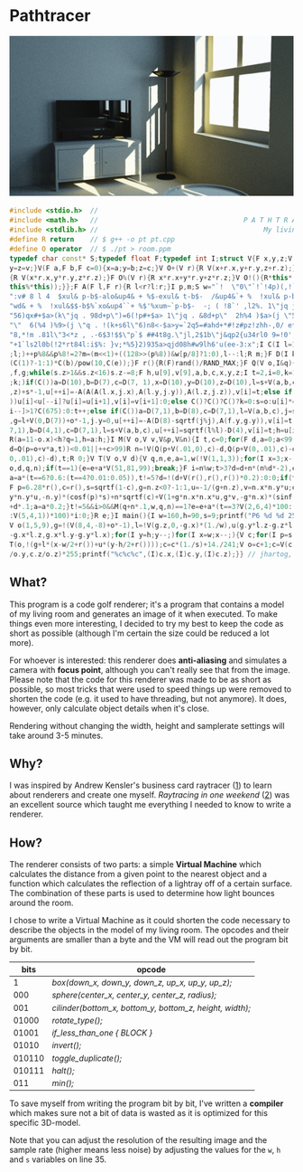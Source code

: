 # Pathtracer

![A render generated by the code above](livingroom/img/render.jpg "My living room")

```c++
#include <stdio.h>  //
#include <math.h>   //                                    P A T H T R A C E R
#include <stdlib.h> //                                         My living room
#define R return    // $ g++ -o pt pt.cpp
#define O operator  // $ ./pt > room.ppm
typedef char const* S;typedef float F;typedef int I;struct V{F x,y,z;V(F v=0){x=
y=z=v;}V(F a,F b,F c=0){x=a;y=b;z=c;}V O+(V r){R V(x+r.x,y+r.y,z+r.z);}V O*(V r)
{R V(x*r.x,y*r.y,z*r.z);}F O%(V r){R x*r.x+y*r.y+z*r.z;}V O!(){R*this*(1/sqrtf(*
this%*this));}};F A(F l,F r){R l<r?l:r;}I p,m;S w="`!  \"0\"`!`!4p)(,!`#0!0  :l"
":v# 8 l 4  $xul& p-b$-alo&up4& + %$-exul& t-b$-  /&up4&`+ %  !xul& p-b\"1  /&u"
"wd& + %  !xul&$$-b$%`xo&up4``+ %$'%xum~`p-b$-  -; ( !8`' ,l2%. 1\"jq j`98d+v}h"
"56)qx#+$a>(k\"jq . 98d+p\")=6(!p#+$a> 1\"jq . &8d+p\"  2h%4 )$a>(j \"5 . !(d+p"
"\"  6(%4 )%9>(j \"q . !(k+s6l\"6)n8<-$a>y=`2q5=#ahd+*#!z#pz!zhh-,0/ e*s4t8,l$p"
"8,*!m .81l\"3<*z , .-6$3!$$\"p`$ ##4t8g.\"jl,2$1b\"j&qp2{u34rl0 9=!0',k$ &7 4#"
"+1`ls2l0b(!2*rt84l:i$%: }v;*%5}2)935a>qjd08h#w9lh6'u(ee-3:x";I C(I l=1){for(m=0
;l;)++p%8&&p%8!=2?m=(m<<1)+((128>>(p%8))&w[p/8]?1:0),l--:l;R m;}F D(I b,I e=2){R
(C(1)?-1:1)*C(b)/pow(10,C(e));}F r(){R(F)rand()/RAND_MAX;}F Q(V o,I&q){V s=o,l,j
,f,g;while(s.z>1&&s.z<16)s.z-=8;F h,u[9],v[9],a,b,c,x,y,z;I t=2,i=0,k=1;for(p=-1
;k;)if(C())a=D(10),b=D(7),c=D(7, 1),x=D(10),y=D(10),z=D(10),l=s+V(a,b,c),j=V(x,y
,z)+s*-1,u[++i]=-A(A(A(l.x,j.x),A(l.y,j.y)),A(l.z,j.z)),v[i]=t;else if(C())if(C(
))u[i]<u[--i]?u[i]=u[i+1],v[i]=v[i+1]:0;else C()?C()?C()?k=0:s=o:u[i]*=-1:C()?u[
i--]>1?C(675):0:t++;else if(C())a=D(7,1),b=D(8),c=D(7,1),l=V(a,b,c),j=s+l*-1,f=j
,g=l+V(0,D(7))+o*-1,j.y=0,u[++i]=-A(D(8)-sqrtf(j%j),A(f.y,g.y)),v[i]=t;else a=D(
7,1),b=D(4,1),c=D(7,1),l=s+V(a,b,c),u[++i]=sqrtf(l%l)-D(4),v[i]=t;h=u[i];q=v[i];
R(a=11-o.x)<h?q=1,h=a:h;}I M(V o,V v,V&p,V&n){I t,c=0;for(F d,a=0;a<99;a+=d)if((
d=Q(p=o+v*a,t))<0.01||++c>99)R n=!V(Q(p+V(.01,0),c)-d,Q(p+V(0,.01),c)-d,Q(p+V(0,
0,.01),c)-d),t;R 0;}V T(V o,V d){V q,n,e,a=1,w(!V(1,1,3));for(I x=3;x--;){I t=M(
o,d,q,n);if(t==1){e=e+a*V(51,81,99);break;}F i=n%w;t>3?d=d+n*(n%d*-2),o=q+d*0.1,
a=a*(t==6?0.6:(t==4?0.01:0.05)),t!=5?d=!(d+V(r(),r(),r())*0.2):0:0;if(t>1&&t<4){
F p=6.28*r(),c=r(),s=sqrtf(1-c),g=n.z<0?-1:1,u=-1/(g+n.z),v=n.x*n.y*u;d=V(v,g+n.
y*n.y*u,-n.y)*(cosf(p)*s)+n*sqrtf(c)+V(1+g*n.x*n.x*u,g*v,-g*n.x)*(sinf(p)*s);o=q
+d*.1;a=a*0.2;}t!=5&&i>0&&M(q+n*.1,w,q,n)==1?e=e+a*(t==3?V(2,6,4)*100:(t==4?V(1)
:V(5,4,1))*100)*i:0;}R e;}I main(){I w=160,h=90,s=9;printf("P6 %d %d 255 ",w,h);
V o(1,5,9),g=!(V(8,4,-8)+o*-1),l=!V(g.z,0,-g.x)*(1./w),u(g.y*l.z-g.z*l.y,g.z*l.x
-g.x*l.z,g.x*l.y-g.y*l.x);for(I y=h;y--;)for(I x=w;x--;){V c;for(I p=s;p--;)c=c+
T(o,!(g+l*(x-w/2+r())+u*(y-h/2+r())));c=c*(1./s)+14./241;V o=c+1;c=V(c.x/o.x,c.y
/o.y,c.z/o.z)*255;printf("%c%c%c",(I)c.x,(I)c.y,(I)c.z);}} // jhartog, curlba.sh
```

## What?
This program is a code golf renderer; it's a program that contains a model of my
living room and generates an image of it when executed. To make things
even more interesting, I decided to try my best to keep the code as short as
possible (although I'm certain the size could be reduced a lot more).

For whoever is interested: this renderer does **anti-aliasing** and simulates a
camera with **focus point**, although you can't really see that from the image.
Please note that the code for this renderer was made to be as short as possible,
so most tricks that were used to speed things up were removed to shorten the
code (e.g. it used to have threading, but not anymore). It does, however, only
calculate object details when it's close.

Rendering without changing the width, height and samplerate settings will take
around 3-5 minutes.

## Why?
I was inspired by Andrew Kensler's business card raytracer ([1]) to learn about
renderers and create one myself. *Raytracing in one weekend* ([2]) was an
excellent source which taught me everything I needed to know to write a
renderer.

## How?
The renderer consists of two parts: a simple **Virtual Machine** which calculates
the distance from a given point to the nearest object and a function which
calculates the reflection of a lightray off of a certain surface. The
combination of these parts is used to determine how light bounces around the
room.

I chose to write a Virtual Machine as it could shorten the code necessary to
describe the objects in the model of my living room. The opcodes and their
arguments are smaller than a byte and the VM will read out the program bit by
bit.

| bits   | opcode                                                   |
|--------|----------------------------------------------------------|
| 1      | *box(down_x, down_y, down_z, up_x, up_y, up_z);*         |
| 000    | *sphere(center_x, center_y, center_z, radius);*          |
| 001    | *cilinder(bottom_x, bottom_y, bottom_z, height, width);* |
| 01000  | *rotate_type();*                                         |
| 01001  | *if_less_than_one { BLOCK }*                             |
| 01010  | *invert();*                                              |
| 010110 | *toggle_duplicate();*                                    |
| 010111 | *halt();*                                                |
| 011    | *min();*                                                 |

To save myself from writing the program bit by bit, I've written a **compiler**
which makes sure not a bit of data is wasted as it is optimized for this
specific 3D-model.

Note that you can adjust the resolution of the resulting image and the
sample rate (higher means less noise) by adjusting the values for the `w`, `h`
and `s` variables on line 35.

[1]: http://fabiensanglard.net/rayTracing_back_of_business_card/
[2]: https://github.com/petershirley/raytracinginoneweekend
